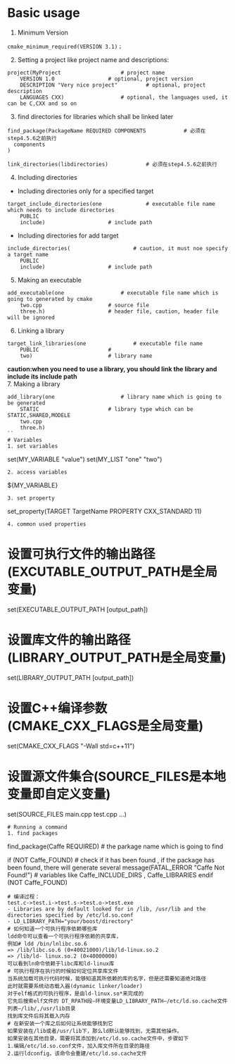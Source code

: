 # Basic usage
1. Minimum Version
```
cmake_minimum_required(VERSION 3.1)；
```
2. Setting a project like project name and descriptions:
```
project(MyProject 					# project name
	VERSION 1.0					# optional, project version
	DESCRIPTION "Very nice project"			# optional, project description
	LANGUAGES CXX)					# optional, the languages used, it can be C,CXX and so on
```
3. find directories for libraries which shall be linked later
```
find_package(PackageName REQUIRED COMPONENTS          	# 必须在step4.5.6之前执行
  components
)

link_directories(libdirectories)  			# 必须在step4.5.6之前执行
```
4. Including directories
* Including directories only for a specified target
```
target_include_directories(one 				# executable file name which needs to include directories
	PUBLIC 
	include)					# include path
```
* Including directories for add target
```
include_directories(					# caution, it must noe specify a target name
	PUBLIC 
	include)					# include path
```
5. Making an executable
```
add_executable(one					# executable file name which is going to generated by cmake
	two.cpp 					# source file
	three.h)					# header file, caution, header file will be ignored
```
6. Linking a library
```
target_link_libraries(one 				# executable file name
	PUBLIC 						# 
	two)						# library name
```
**caution:when you need to use a library, you should link the library and include its include path**  
7. Making a library
```
add_library(one 					# library name which is going to be generated
	STATIC 						# library type which can be STATIC,SHARED,MODELE
	two.cpp
	three.h)
``
# Variables
1. set variables
```
set(MY_VARIABLE "value")
set(MY_LIST "one" "two")
```
2. access variables
```
${MY_VARIABLE}
```
3. set property
```
set_property(TARGET TargetName
             PROPERTY CXX_STANDARD 11)
```
4. common used properties
```
# 设置可执行文件的输出路径(EXCUTABLE_OUTPUT_PATH是全局变量)
set(EXECUTABLE_OUTPUT_PATH [output_path])
# 设置库文件的输出路径(LIBRARY_OUTPUT_PATH是全局变量)
set(LIBRARY_OUTPUT_PATH [output_path])
# 设置C++编译参数(CMAKE_CXX_FLAGS是全局变量)
set(CMAKE_CXX_FLAGS "-Wall std=c++11")
# 设置源文件集合(SOURCE_FILES是本地变量即自定义变量)
set(SOURCE_FILES main.cpp test.cpp ...)
```
# Running a command
1. find packages
```
find_package(Caffe REQUIRED)				# the parkage name which is going to find

if (NOT Caffe_FOUND)					# check if it has been found , if the package has been found, there will generate several
    message(FATAL_ERROR "Caffe Not Found!")		# variables like Caffe_INCLUDE_DIRS , Caffe_LIBRARIES
endif (NOT Caffe_FOUND)

```
# 编译过程：
test.c->test.i->test.s->test.o->test.exe
- Libraries are by default looked for in /lib, /usr/lib and the directories specified by /etc/ld.so.conf
- LD_LIBRARY_PATH="your/boost/directory"
# 如何知道一个可执行程序依赖哪些库
ldd命令可以查看一个可执行程序依赖的共享库，
例如# ldd /bin/lnlibc.so.6
=> /lib/libc.so.6 (0×40021000)/lib/ld-linux.so.2
=> /lib/ld- linux.so.2 (0×40000000)
可以看到ln命令依赖于libc库和ld-linux库
# 可执行程序在执行的时候如何定位共享库文件
当系统加载可执行代码时候，能够知道其所依赖的库的名字，但是还需要知道绝对路径
此时就需要系统动态载入器(dynamic linker/loader)
对于elf格式的可执行程序，是由ld-linux.so*来完成的
它先后搜索elf文件的 DT_RPATH段—环境变量LD_LIBRARY_PATH—/etc/ld.so.cache文件列表—/lib/,/usr/lib目录
找到库文件后将其载入内存
# 在新安装一个库之后如何让系统能够找到它
如果安装在/lib或者/usr/lib下，那么ld默认能够找到，无需其他操作。
如果安装在其他目录，需要将其添加到/etc/ld.so.cache文件中，步骤如下
1.编辑/etc/ld.so.conf文件，加入库文件所在目录的路径
2.运行ldconfig，该命令会重建/etc/ld.so.cache文件
